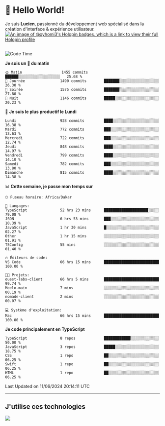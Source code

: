 # 👋 Hello World!

Je suis **Lucien**, passionné du développement web spécialisé dans la création d'interface & expérience utilisateur.
[![An image of @xyhomi3's Holopin badges, which is a link to view their full Holopin profile](https://holopin.me/xyhomi3)](https://holopin.io/@xyhomi3)

##

<!--START_SECTION:waka-->
![Code Time](http://img.shields.io/badge/Code%20Time-1%2C331%20hrs%2035%20mins-blue)

**Je suis un 🐤 du matin** 

```text
🌞 Matin                  1455 commits        ██████░░░░░░░░░░░░░░░░░░░   25.68 % 
🌆 Journée                1490 commits        ███████░░░░░░░░░░░░░░░░░░   26.30 % 
🌃 Soirée                 1575 commits        ███████░░░░░░░░░░░░░░░░░░   27.80 % 
🌙 Nuit                   1146 commits        █████░░░░░░░░░░░░░░░░░░░░   20.23 % 
```
📅 **Je suis le plus productif le Lundi** 

```text
Lundi                    928 commits         ████░░░░░░░░░░░░░░░░░░░░░   16.38 % 
Mardi                    772 commits         ███░░░░░░░░░░░░░░░░░░░░░░   13.63 % 
Mercredi                 722 commits         ███░░░░░░░░░░░░░░░░░░░░░░   12.74 % 
Jeudi                    848 commits         ████░░░░░░░░░░░░░░░░░░░░░   14.97 % 
Vendredi                 799 commits         ████░░░░░░░░░░░░░░░░░░░░░   14.10 % 
Samedi                   782 commits         ███░░░░░░░░░░░░░░░░░░░░░░   13.80 % 
Dimanche                 815 commits         ████░░░░░░░░░░░░░░░░░░░░░   14.38 % 
```


📊 **Cette semaine, je passe mon temps sur** 

```text
🕑︎ Fuseau horaire: Africa/Dakar

💬 Langages: 
TypeScript               52 hrs 23 mins      ████████████████████░░░░░   79.08 % 
JSON                     6 hrs 53 mins       ███░░░░░░░░░░░░░░░░░░░░░░   10.39 % 
JavaScript               1 hr 30 mins        █░░░░░░░░░░░░░░░░░░░░░░░░   02.27 % 
Other                    1 hr 15 mins        ░░░░░░░░░░░░░░░░░░░░░░░░░   01.91 % 
TSConfig                 55 mins             ░░░░░░░░░░░░░░░░░░░░░░░░░   01.40 % 

🔥 Éditeurs de code: 
VS Code                  66 hrs 15 mins      █████████████████████████   100.00 % 

🐱‍💻 Projets: 
ouest-labs-client        66 hrs 5 mins       █████████████████████████   99.74 % 
Meelo-main               7 mins              ░░░░░░░░░░░░░░░░░░░░░░░░░   00.19 % 
nomade-client            2 mins              ░░░░░░░░░░░░░░░░░░░░░░░░░   00.07 % 

💻 Système d'exploitation: 
Mac                      66 hrs 15 mins      █████████████████████████   100.00 % 
```

**Je code principalement en TypeScript** 

```text
TypeScript               8 repos             ████████████░░░░░░░░░░░░░   50.00 % 
JavaScript               3 repos             █████░░░░░░░░░░░░░░░░░░░░   18.75 % 
CSS                      1 repo              ██░░░░░░░░░░░░░░░░░░░░░░░   06.25 % 
Swift                    1 repo              ██░░░░░░░░░░░░░░░░░░░░░░░   06.25 % 
HTML                     1 repo              ██░░░░░░░░░░░░░░░░░░░░░░░   06.25 % 
```




 Last Updated on 11/06/2024 20:14:11 UTC
<!--END_SECTION:waka-->
---

## J'utilise ces technologies

<p align="left">
  <a href="https://skillicons.dev">
    <img src="https://skillicons.dev/icons?i=ts,js,md,scss,tailwind,react,docker,express,astro,vite,nextjs,vercel,figma,ableton" />
  </a>
</p>

